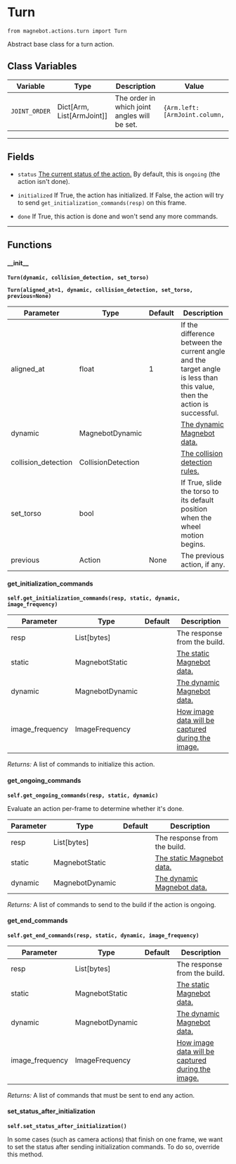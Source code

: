 # Turn

`from magnebot.actions.turn import Turn`

Abstract base class for a turn action.

## Class Variables

| Variable | Type | Description | Value |
| --- | --- | --- | --- |
| `JOINT_ORDER` | Dict[Arm, List[ArmJoint]] | The order in which joint angles will be set. | `{Arm.left: [ArmJoint.column,` |

***

## Fields

- `status` [The current status of the action.](../action_status.md) By default, this is `ongoing` (the action isn't done).

- `initialized` If True, the action has initialized. If False, the action will try to send `get_initialization_commands(resp)` on this frame.

- `done` If True, this action is done and won't send any more commands.

***

## Functions

#### \_\_init\_\_

**`Turn(dynamic, collision_detection, set_torso)`**

**`Turn(aligned_at=1, dynamic, collision_detection, set_torso, previous=None)`**

| Parameter | Type | Default | Description |
| --- | --- | --- | --- |
| aligned_at |  float  | 1 | If the difference between the current angle and the target angle is less than this value, then the action is successful. |
| dynamic |  MagnebotDynamic |  | [The dynamic Magnebot data.](../magnebot_dynamic.md) |
| collision_detection |  CollisionDetection |  | [The collision detection rules.](../collision_detection.md) |
| set_torso |  bool |  | If True, slide the torso to its default position when the wheel motion begins. |
| previous |  Action  | None | The previous action, if any. |

#### get_initialization_commands

**`self.get_initialization_commands(resp, static, dynamic, image_frequency)`**


| Parameter | Type | Default | Description |
| --- | --- | --- | --- |
| resp |  List[bytes] |  | The response from the build. |
| static |  MagnebotStatic |  | [The static Magnebot data.](../magnebot_static.md) |
| dynamic |  MagnebotDynamic |  | [The dynamic Magnebot data.](../magnebot_dynamic.md) |
| image_frequency |  ImageFrequency |  | [How image data will be captured during the image.](../image_frequency.md) |

_Returns:_  A list of commands to initialize this action.

#### get_ongoing_commands

**`self.get_ongoing_commands(resp, static, dynamic)`**

Evaluate an action per-frame to determine whether it's done.


| Parameter | Type | Default | Description |
| --- | --- | --- | --- |
| resp |  List[bytes] |  | The response from the build. |
| static |  MagnebotStatic |  | [The static Magnebot data.](../magnebot_static.md) |
| dynamic |  MagnebotDynamic |  | [The dynamic Magnebot data.](../magnebot_dynamic.md) |

_Returns:_  A list of commands to send to the build if the action is ongoing.

#### get_end_commands

**`self.get_end_commands(resp, static, dynamic, image_frequency)`**


| Parameter | Type | Default | Description |
| --- | --- | --- | --- |
| resp |  List[bytes] |  | The response from the build. |
| static |  MagnebotStatic |  | [The static Magnebot data.](../magnebot_static.md) |
| dynamic |  MagnebotDynamic |  | [The dynamic Magnebot data.](../magnebot_dynamic.md) |
| image_frequency |  ImageFrequency |  | [How image data will be captured during the image.](../image_frequency.md) |

_Returns:_  A list of commands that must be sent to end any action.

#### set_status_after_initialization

**`self.set_status_after_initialization()`**

In some cases (such as camera actions) that finish on one frame, we want to set the status after sending initialization commands.
To do so, override this method.